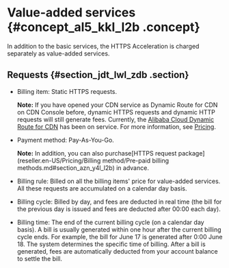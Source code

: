 # Value-added services {#concept_al5_kkl_l2b .concept}

In addition to the basic services, the HTTPS Acceleration is charged separately as value-added services.

## Requests {#section_jdt_lwl_zdb .section}

-   Billing item: Static HTTPS requests.

    **Note:** If you have opened your CDN service as Dynamic Route for CDN on CDN Console before, dynamic HTTPS requests and dynamic HTTP requests will still generate fees. Currently, the [Alibaba Cloud Dynamic Route for CDN](https://www.alibabacloud.com/help/product/64812.htm) has been on service. For more information, see [Pricing](https://help.aliyun.com/noticelist/articleid/20701439.html).

-   Payment method: Pay-As-You-Go.

    **Note:** In addition, you can also purchase[HTTPS request package](reseller.en-US/Pricing/Billing method/Pre-paid billing methods.md#section_azn_y4l_l2b) in advance.

-   Billing rule: Billed on all the billing items' price for value-added services. All these requests are accumulated on a calendar day basis.
-   Billing cycle: Billed by day, and fees are deducted in real time \(the bill for the previous day is issued and fees are deducted after 00:00 each day\).
-   Billing time: The end of the current billing cycle \(on a calendar day basis\). A bill is usually generated within one hour after the current billing cycle ends. For example, the bill for June 17 is generated after 0:00 June 18. The system determines the specific time of billing. After a bill is generated, fees are automatically deducted from your account balance to settle the bill.

